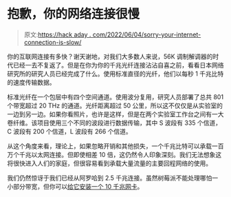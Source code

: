 # 抱歉，你的网络连接很慢

> 原文:[https://hack aday . com/2022/06/04/sorry-your-internet-connection-is-slow/](https://hackaday.com/2022/06/04/sorry-your-internet-connection-is-slow/)

你的互联网连接有多快？谢天谢地，对我们大多数人来说，56K 调制解调器的时代已经一去不复返了。但是在你为你的千兆光纤连接沾沾自喜之前，看看日本网络研究所的研究人员已经完成了什么。使用标准直径的光纤，他们以每秒 1 千兆比特的速度传输数据。

标准光纤在一个包层中有四个空间通道。使用波分复用，研究人员部署了总共 801 个带宽超过 20 THz 的通道。光纤距离超过 50 公里，所以这不仅仅是从实验室的一边到另一边。如果你看照片，也许是这样，但是在两个实验室工作台之间有一大卷纤维。该项目使用三个不同的波段进行数据传输，其中 S 波段有 335 个信道，C 波段有 200 个信道，L 波段有 266 个信道。

从这个角度来看，理论上，如果忽略开销和其他损失，一个千兆比特可以承载一百万个千兆以太网连接。但即使相差 10 倍，这仍然令人印象深刻。我们无法想象这将很快进入人们的家庭，但很容易看到承载大量流量的主要回程网络的使用。

我们仍然惊讶于我们已经从阿罗哈到 2.5 千兆连接。虽然树莓派不能处理哪怕一小部分带宽，但你可以[给它安装一个 10 千兆网卡](https://hackaday.com/2021/07/09/10-gigabit-ethernet-for-the-pi/)。